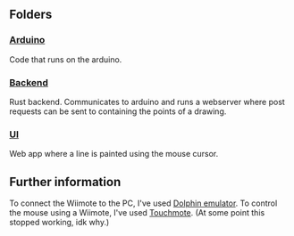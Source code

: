 ## Folders

### [Arduino](/arduino)
Code that runs on the arduino.

### [Backend](/backend)
Rust backend. Communicates to arduino and runs a webserver where post requests can be sent to containing the points of a drawing.

### [UI](/ui)
Web app where a line is painted using the mouse cursor.


## Further information
To connect the Wiimote to the PC, I've used [Dolphin emulator](https://dolphin-emu.org/). To control the mouse using a Wiimote, I've used [Touchmote](https://touchmote.net/). (At some point this stopped working, idk why.)
